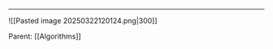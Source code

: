 




---

![[Pasted image 20250322120124.png|300]]



























Parent: [[Algorithms]]


